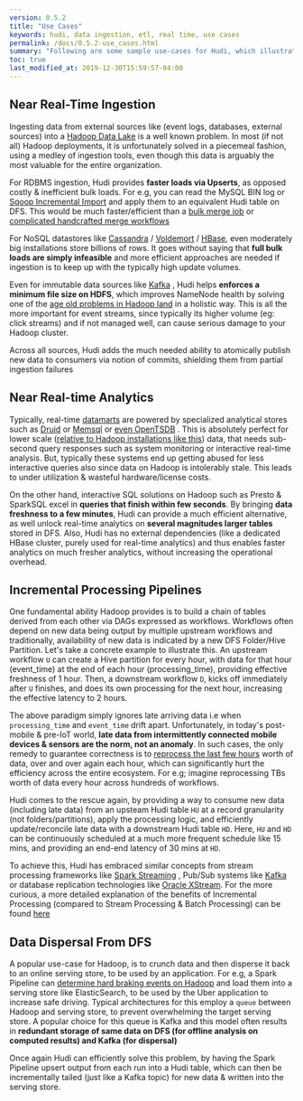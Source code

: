 ```yaml
---
version: 0.5.2
title: "Use Cases"
keywords: hudi, data ingestion, etl, real time, use cases
permalink: /docs/0.5.2-use_cases.html
summary: "Following are some sample use-cases for Hudi, which illustrate the benefits in terms of faster processing & increased efficiency"
toc: true
last_modified_at: 2019-12-30T15:59:57-04:00
---
```


## Near Real-Time Ingestion

Ingesting data from external sources like (event logs, databases, external sources) into a [Hadoop Data Lake](http://martinfowler.com/bliki/DataLake.html) is a well known problem.
In most (if not all) Hadoop deployments, it is unfortunately solved in a piecemeal fashion, using a medley of ingestion tools,
even though this data is arguably the most valuable for the entire organization.

For RDBMS ingestion, Hudi provides __faster loads via Upserts__, as opposed costly & inefficient bulk loads. For e.g, you can read the MySQL BIN log or [Sqoop Incremental Import](https://sqoop.apache.org/docs/1.4.2/SqoopUserGuide.html#_incremental_imports) and apply them to an
equivalent Hudi table on DFS. This would be much faster/efficient than a [bulk merge job](https://sqoop.apache.org/docs/1.4.0-incubating/SqoopUserGuide.html#id1770457)
or [complicated handcrafted merge workflows](http://hortonworks.com/blog/four-step-strategy-incremental-updates-hive/)

For NoSQL datastores like [Cassandra](http://cassandra.apache.org/) / [Voldemort](http://www.project-voldemort.com/voldemort/) / [HBase](https://hbase.apache.org/), even moderately big installations store billions of rows.
It goes without saying that __full bulk loads are simply infeasible__ and more efficient approaches are needed if ingestion is to keep up with the typically high update volumes.

Even for immutable data sources like [Kafka](https://kafka.apache.org) , Hudi helps __enforces a minimum file size on HDFS__, which improves NameNode health by solving one of the [age old problems in Hadoop land](https://blog.cloudera.com/blog/2009/02/the-small-files-problem/) in a holistic way. This is all the more important for event streams, since typically its higher volume (eg: click streams) and if not managed well, can cause serious damage to your Hadoop cluster.

Across all sources, Hudi adds the much needed ability to atomically publish new data to consumers via notion of commits, shielding them from partial ingestion failures


## Near Real-time Analytics

Typically, real-time [datamarts](https://en.wikipedia.org/wiki/Data_mart) are powered by specialized analytical stores such as [Druid](http://druid.io/) or [Memsql](http://www.memsql.com/) or [even OpenTSDB](http://opentsdb.net/) .
This is absolutely perfect for lower scale ([relative to Hadoop installations like this](https://blog.twitter.com/2015/hadoop-filesystem-at-twitter)) data, that needs sub-second query responses such as system monitoring or interactive real-time analysis.
But, typically these systems end up getting abused for less interactive queries also since data on Hadoop is intolerably stale. This leads to under utilization & wasteful hardware/license costs.

On the other hand, interactive SQL solutions on Hadoop such as Presto & SparkSQL excel in __queries that finish within few seconds__.
By bringing __data freshness to a few minutes__, Hudi can provide a much efficient alternative, as well unlock real-time analytics on __several magnitudes larger tables__ stored in DFS.
Also, Hudi has no external dependencies (like a dedicated HBase cluster, purely used for real-time analytics) and thus enables faster analytics on much fresher analytics, without increasing the operational overhead.


## Incremental Processing Pipelines

One fundamental ability Hadoop provides is to build a chain of tables derived from each other via DAGs expressed as workflows.
Workflows often depend on new data being output by multiple upstream workflows and traditionally, availability of new data is indicated by a new DFS Folder/Hive Partition.
Let's take a concrete example to illustrate this. An upstream workflow `U` can create a Hive partition for every hour, with data for that hour (event_time) at the end of each hour (processing_time), providing effective freshness of 1 hour.
Then, a downstream workflow `D`, kicks off immediately after `U` finishes, and does its own processing for the next hour, increasing the effective latency to 2 hours.

The above paradigm simply ignores late arriving data i.e when `processing_time` and `event_time` drift apart.
Unfortunately, in today's post-mobile & pre-IoT world, __late data from intermittently connected mobile devices & sensors are the norm, not an anomaly__.
In such cases, the only remedy to guarantee correctness is to [reprocess the last few hours](https://falcon.apache.org/FalconDocumentation.html#Handling_late_input_data) worth of data,
over and over again each hour, which can significantly hurt the efficiency across the entire ecosystem. For e.g; imagine reprocessing TBs worth of data every hour across hundreds of workflows.

Hudi comes to the rescue again, by providing a way to consume new data (including late data) from an upsteam Hudi table `HU` at a record granularity (not folders/partitions),
apply the processing logic, and efficiently update/reconcile late data with a downstream Hudi table `HD`. Here, `HU` and `HD` can be continuously scheduled at a much more frequent schedule
like 15 mins, and providing an end-end latency of 30 mins at `HD`.

To achieve this, Hudi has embraced similar concepts from stream processing frameworks like [Spark Streaming](https://spark.apache.org/docs/latest/streaming-programming-guide.html#join-operations) , Pub/Sub systems like [Kafka](http://kafka.apache.org/documentation/#theconsumer)
or database replication technologies like [Oracle XStream](https://docs.oracle.com/cd/E11882_01/server.112/e16545/xstrm_cncpt.htm#XSTRM187).
For the more curious, a more detailed explanation of the benefits of Incremental Processing (compared to Stream Processing & Batch Processing) can be found [here](https://www.oreilly.com/ideas/ubers-case-for-incremental-processing-on-hadoop)


## Data Dispersal From DFS

A popular use-case for Hadoop, is to crunch data and then disperse it back to an online serving store, to be used by an application.
For e.g, a Spark Pipeline can [determine hard braking events on Hadoop](https://eng.uber.com/telematics/) and load them into a serving store like ElasticSearch, to be used by the Uber application to increase safe driving. Typical architectures for this employ a `queue` between Hadoop and serving store, to prevent overwhelming the target serving store.
A popular choice for this queue is Kafka and this model often results in __redundant storage of same data on DFS (for offline analysis on computed results) and Kafka (for dispersal)__

Once again Hudi can efficiently solve this problem, by having the Spark Pipeline upsert output from
each run into a Hudi table, which can then be incrementally tailed (just like a Kafka topic) for new data & written into the serving store.
